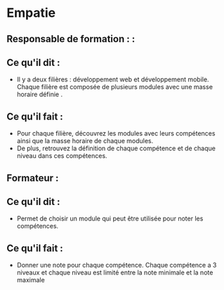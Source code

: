 # Empatie 

## Responsable de formation : : 

## Ce qu'il dit : 

- Il y a deux filières : développement web et développement mobile. Chaque filière est composée de plusieurs modules avec une masse horaire définie .


## Ce qu'il fait : 

- Pour chaque filière, découvrez les modules avec leurs compétences ainsi que la masse horaire de chaque modules.
- De plus, retrouvez la définition de chaque compétence et de chaque niveau dans ces compétences.



## Formateur : 

## Ce qu'il dit : 

- Permet de choisir un module qui peut être utilisée pour noter les compétences.

## Ce qu'il fait :
- Donner une note pour chaque compétence. Chaque compétence a 3 niveaux et chaque niveau est limité entre la note minimale et la note maximale
